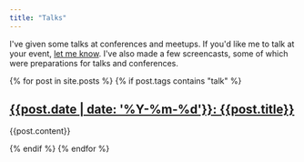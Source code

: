 ```yaml
---
title: "Talks"
---
```


I've given some talks at conferences and meetups.
If you'd like me to talk at your event, [let me know](mailto:jameshfisher@gmail.com).
I've also made a few screencasts, some of which were preparations for talks and conferences.

{% for post in site.posts %}
{% if post.tags contains "talk" %}
## [{{post.date | date: '%Y-%m-%d'}}: {{post.title}}]({{post.url}})

{{post.content}}

{% endif %}
{% endfor %}
